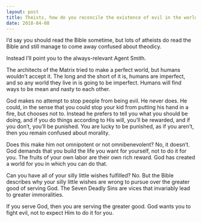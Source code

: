 ```yaml
---
layout: post
title: Theists, how do you reconcile the existence of evil in the world and your belief in an omnibenevolent and omnipotent God?
date: 2018-04-08
---
```


<p>I’d say you should read the Bible sometime, but lots of atheists do read the Bible and still manage to come away confused about theodicy.</p><p>Instead I’ll point you to the always-relevant Agent Smith.</p><div class="ui_qtext_embed thumbnail" data-video-provider="youtube" data-embed="<iframe width=&quot;100%&quot; height=&quot;100%&quot; src=&quot;https://www.youtube.com/embed/JrBdYmStZJ4?wmode=opaque&amp;amp;autoplay=1&amp;amp;autohide=1&amp;amp;iv_load_policy=3&amp;amp;enablejsapi=1&quot; frameborder=&quot;0&quot; allow=&quot;autoplay; encrypted-media&quot; allowfullscreen></iframe>" data-yt-id="JrBdYmStZJ4" data-interactive="true" style="background-image: url('https://img.youtube.com/vi/JrBdYmStZJ4/0.jpg');"></div><p>The architects of the Matrix tried to make a perfect world, but humans wouldn’t accept it. The long and the short of it is, humans are imperfect, and so any world they live in is going to be imperfect. Humans will find ways to be mean and nasty to each other.</p><p>God makes no attempt to stop people from being evil. He never does. He could, in the sense that you could stop your kid from putting his hand in a fire, but chooses not to. Instead he prefers to tell you what you should be doing, and if you do things according to His will, you’ll be rewarded, and if you don’t, you’ll be punished. You are lucky to be punished, as if you aren’t, then you remain confused about morality.</p><p>Does this make him not omnipotent or not omnibenevolent? No, it doesn’t. God demands that you build the life you want for yourself, not to do it for you. The fruits of your own labor are their own rich reward. God has created a world for you in which you can do that.</p><p>Can you have all of your silly little wishes fulfilled? No. But the Bible describes why your silly little wishes are wrong to pursue over the greater good of serving God. The Seven Deadly Sins are vices that invariably lead to greater immoralities.</p><p>If you serve God, then you are serving the greater good. God wants you to fight evil, not to expect Him to do it for you.</p>
